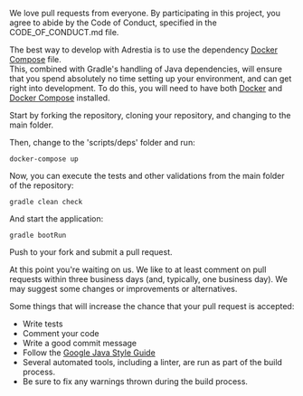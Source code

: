 We love pull requests from everyone.  By participating in this project, you agree to abide by the Code of Conduct, specified in the CODE_OF_CONDUCT.md file.

The best way to develop with Adrestia is to use the dependency [Docker Compose](https://docs.docker.com/compose/) file.  
This, combined with Gradle's handling of Java dependencies, will ensure that you spend absolutely no time setting up your
environment, and can get right into development.  To do this, you will need to have both [Docker](https://docs.docker.com/engine/installation/) and [Docker Compose](https://docs.docker.com/compose/install/) installed.

Start by forking the repository, cloning your repository, and changing to the main folder.

Then, change to the 'scripts/deps' folder and run:

`docker-compose up`

Now, you can execute the tests and other validations from the main folder of the repository:

`gradle clean check`

And start the application:

`gradle bootRun`

Push to your fork and submit a pull request.

At this point you're waiting on us. We like to at least comment on pull requests within three business days (and, typically, one business day). We may suggest some changes or improvements or alternatives.

Some things that will increase the chance that your pull request is accepted:

* Write tests
* Comment your code
* Write a good commit message
* Follow the [Google Java Style Guide](https://google.github.io/styleguide/javaguide.html)
* Several automated tools, including a linter, are run as part of the build process.  
* Be sure to fix any warnings thrown during the build process.
